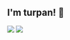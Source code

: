 ## I'm turpan! 👋

![](https://github-readme-stats.vercel.app/api/top-langs?username=turpan9076&show_icons=true&locale=en&layout=compact)
![](https://skillicons.dev/icons?i=latex,c,python,html,css,js)

<!--
**turpan9076/turpan9076** is a ✨ _special_ ✨ repository because its `README.md` (this file) appears on your GitHub profile.

Here are some ideas to get you started:

- 🔭 I’m currently working on ...
- 🌱 I’m currently learning ...
- 👯 I’m looking to collaborate on ...
- 🤔 I’m looking for help with ...
- 💬 Ask me about ...
- 📫 How to reach me: ...
- 😄 Pronouns: ...
- ⚡ Fun fact: ...
-->
